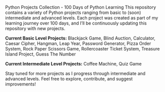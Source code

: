 Python Projects Collection - 100 Days of Python Learning
This repository contains a variety of Python projects ranging from basic to (soon) intermediate and advanced levels. Each project was created as part of my learning journey over 100 days, and I’ll be continuously updating this repository with new projects.

**Current Basic Level Projects:**
Blackjack Game, 
Blind Auction, 
Calculator, 
Caesar Cipher, 
Hangman, 
Leap Year, 
Password Generator, 
Pizza Order System, 
Rock Paper Scissors Game, 
Rollercoaster Ticket System, 
Treasure Island Project, 
Guess The Number

**Current Intermediate Level Projects:**
Coffee Machine,
Quiz Game

Stay tuned for more projects as I progress through intermediate and advanced levels. Feel free to explore, contribute, and suggest improvements!
